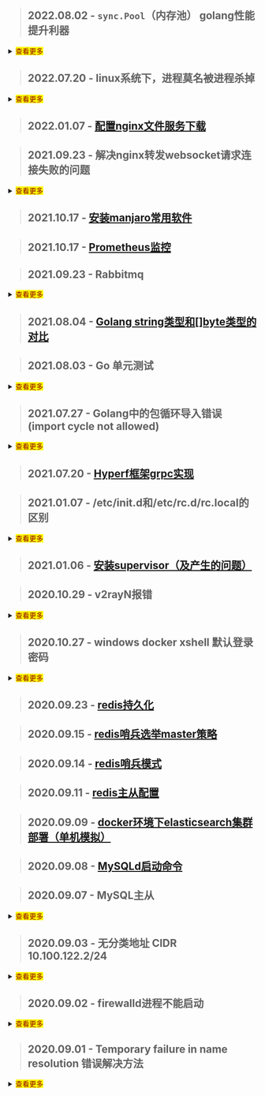 <!--
// 内容折叠显示
<details>
    <summary><mark><font color=darkred>查看更多</font></mark></summary>
    ...内容...    
</details>
-->
> ## 2022.08.02 - `sync.Pool`（内存池） golang性能提升利器
<details>
    <summary><mark><font color=darkred>查看更多</font></mark></summary>

## [详解](./my/golang/sync_pool)

## sync.pool是什么呢

sync.pool是Go1.3发布的一个特性，它是一个临时对象存储池

## 为什么需要sync.pool呢

- `简单总结 =》 对象复用`
    - 代码中频繁的创建对象和回收内存，造成了GC的压力；
    - 而sync.pool可以缓存对象暂时不用但是之后会用到的对象，并且不需要重新分配内存；
    - 这在很大程度上降低了GC的压力，并且提高了程序的性能

## 遇到的问题

- golang `-race` 与 `sync.Pool` 冲突
- 环境：
    - 在编译时启用数据竞争检测（race data check） `-race`
      ```shell
      go build -race main.go
      ```
- 问题：
    - `sync.Pool`一直在创建资源（New）
- 为什么产生？
    - `寻找答案中。。。`

</details>

> ## 2022.07.20 - linux系统下，进程莫名被进程杀掉
<details>
    <summary><mark><font color=darkred>查看更多</font></mark></summary>

- 原因：

    - 进程被系统杀掉，内存不够
        - `free -lm` 命令查看实际内存大小（实际和虚拟）
    - 排查过程
        - 一直以为是程序问题，排查了代码没有发现异常，而且日志、命令行输出也全部没有。
        - 每次服务连接失败时，`ps -ef | grep 进程名` 查看进程都没有找到，通过网上搜索可能是linux系统把进程杀掉了。
        - 查看被系统杀掉进程日志的命令：  `egrep -i -r 'killed process' /var/log` （只有root权限才可以查看），
        - 发现确实有被杀掉的进程，而且时间也对的上，到这知道原来是linux杀掉的进程。
        - 后来通过了解，linux 会检测内存的变化，如果发现内存使用过大的进程，会被杀掉，保护系统正常运行。

- 解决：

    - [设置虚拟内存](./my/linux/swap.md)

</details>

> ## 2022.01.07 - [配置nginx文件服务下载](http://note.youdao.com/noteshare?id=2ba9623ee8621809d2541f232f1f5726&sub=857211A2DB25449582074136DD924FA1)

> ## 2021.09.23 - 解决nginx转发websocket请求连接失败的问题
<details>
    <summary><mark><font color=darkred>查看更多</font></mark></summary>

- 修改对应的nginx conf文件

```
server
{
    ···
    
    location /
    {
        // 加上下面这两行代码，websocket连接就可以了
        // 没有深入探究，可能是转发时把部分头信息丢了？
        proxy_set_header Upgrade $http_upgrade;
        proxy_set_header Connection "upgrade";
        proxy_pass http://127.0.0.1:8000;
    }
    
   ···
}
```

</details>


> ## 2021.10.17 - [安装manjaro常用软件](./my/manjaro/software.md)

> ## 2021.10.17 - [Prometheus监控](./my/prometheus/prometheus.md)

> ## 2021.09.23 - Rabbitmq
<details>
    <summary><mark><font color=darkred>查看更多</font></mark></summary>

- [rabbitmq延时消息的原理及实现](http://note.youdao.com/noteshare?id=fb75e1177ffaa53593214ea415405106&sub=47355B80A0D84224A1A88D4365C289E8)
- [rabbitmq核心概念](http://note.youdao.com/noteshare?id=b64b9c624838aa0370ecf19f9213e868&sub=wcp1626661769638165)
- [rabbitmq各个参数](http://note.youdao.com/noteshare?id=6cecdcf8dc98f23b2cf1253be8f0b490&sub=8214D8AB92E84A43B8CEA74C8C349560)
- [rabbitmq如何保证消息不丢失](http://note.youdao.com/noteshare?id=ce92a54f672faa4f6324e73aa85f7402&sub=AB135FF24D444B9AAA6DD07515B69E85)

</details>

> ## 2021.08.04 - [Golang string类型和[]byte类型的对比](./my/golang/string_byte)

> ## 2021.08.03 - Go 单元测试

<details>
    <summary><mark><font color=darkred>查看更多</font></mark></summary>

- Go语言拥有一套单元测试和性能测试系统，仅需要添加很少的代码就可以快速测试一段需求代码。
- go test 命令，会自动读取源码目录下面名为 *_test.go 的文件，生成并运行测试用的可执行文件。

这里介绍几个常用的参数：

```
-bench regexp : 性能测试，支持表达式对测试函数进行筛选。`-bench .` 则是对所有的benchmark函数测试;
-run regexp : 只运行 regexp 匹配的函数，例如 `-run=Array` 那么就执行包含有 Array 开头的函数；
-benchmem:性能测试的时候显示测试函数的内存分配的统计信息
-cover : 开启测试覆盖率；
-v : 显示测试的详细信息;
-count=1 : 禁用测试缓存; 
```

> 参考文章
[go Test Benchmark 性能测试](https://blog.csdn.net/luolianxi/article/details/105458889)
</details>

> ## 2021.07.27 - Golang中的包循环导入错误(import cycle not allowed)
<details>
    <summary><mark><font color=darkred>查看更多</font></mark></summary>

- 在go开发中,使用import导入相应包时,有时会碰到 `import cycle not allowed` 这个错误
- 错误产生的原因在于,你导入的包和你当前的包,互相导入(依赖)
- 这里举一个例子:

`Test/A`

```
package A

import "Test/B"
```

`Test/B`

```
package B

import "Test/A"
```

- 这里发生了什么?
    - A导入B
    - B又导入A
    - 致使两个包相互依赖,互相导入,从而出现 `import cycle not allowed` 这个错误
- 解决办法
    - 做好项目的包规划,有冲突的引用方法新建一个包,解决循环导入的错误
    - 网上有通过 `interface(接口)` 的方法解决这个问题,但我认为这样增加了复杂度,将简单的问题复杂化了

</details>

> ## 2021.07.20 - [Hyperf框架grpc实现](./my/sourceAnalysis/hyperf-grpc)

> ## 2021.01.07 - /etc/init.d和/etc/rc.d/rc.local的区别
<details>
  <summary><mark><font color=darkred>查看更多</font></mark></summary>

- /etc/init.d 是一个目录（这个目录里面用于放置shell脚本，注意是脚本）：
    - 是/etc/rc.d/init.d的软链接
    - 这些脚本是启动脚本，用于Linux中服务的启动、停止、重启
    - 比如各种Linux中的服务都会有启动脚本放在这里，像是ssh服务的文件sshd，nginx、php-fpm的启动文件
- /etc/rc.d/rc.local 是一个文件（这个文件用于用户自定义开机启动程序）
    - 也就是说用户可以把需要开机启动的命令、运行可执行脚本的命令写入这个文件，这样就可以在系统启动时自动执行这个命令
    - 比如把一个shell脚本的完整路径写入这个文件，那这个shell脚本就会在开机后自动执行

- 为了方便理解，这里我们放一个详细介绍Linux启动流程的链接
    - [进去看看](./my/knowledgePoint/linuxStartProcessFlow)

</details>

> ## 2021.01.06 - [安装supervisor（及产生的问题）](./interview/linux?id=安装Supervisor)

> ## 2020.10.29 - v2rayN报错

<details>
  <summary><mark><font color=darkred>查看更多</font></mark></summary>

- 报错内容：

    ```
    failed to read response header > websocket: close 1000 (normal)
    ```
- 错误原因：系统时间与服务器时间不一致
- 解决办法：校准系统时间

</details>

> ## 2020.10.27 - windows docker xshell 默认登录密码

<details>
  <summary><mark><font color=darkred>查看更多</font></mark></summary>

- boot2docker用户和密码

| 用户    | 密码   | 进入方式 |
|--------|--------|------|
| docker | tcuser | ssh  |
| root   |        | command：sudo -i (docker用户下执行)  |

</details>

> ## 2020.09.23 - [redis持久化](./interview/redis?id=持久化)

> ## 2020.09.15 - [redis哨兵选举master策略](./interview/redis?id=哨兵选举策略)

> ## 2020.09.14 - [redis哨兵模式](./interview/redis?id=哨兵配置)

> ## 2020.09.11 - [redis主从配置](./interview/redis?id=主从配置)

> ## 2020.09.09 - [docker环境下elasticsearch集群部署（单机模拟）](./interview/elasticsearch?id=docker环境下集群部署（单机模拟）)

> ## 2020.09.08 - [MySQLd启动命令](./interview/mysql/mysql?id=mysqld启动命令)

> ## 2020.09.07 - MySQL主从

<details>
  <summary><mark><font color=darkred>查看更多</font></mark></summary>

- MySQL主从服务器配置
    - MySQL版本：8.0.21
    - [主从同步的机制](./interview/mysql/mysql?id=数据库主从复制原理)
    - [步骤](./interview/mysql/mysql?id=主从复制操作)

</details>

> ## 2020.09.03 - 无分类地址 CIDR 10.100.122.2/24

<details>
  <summary><mark><font color=darkred>查看更多</font></mark></summary>

- 无分类地址 CIDR

  正因为 IP 分类存在许多缺点，所以后面提出了无分类地址的方案，即 CIDR。

  这种方式不再有分类地址的概念，32 比特的 IP 地址被划分为两部分，前面是网络号，后面是主机号。

  “ 怎么划分网络号和主机号的呢？ ” 表示形式 a.b.c.d/x，其中 /x 表示前 x 位属于网络号， x 的范围是 0 ~ 32，这就使得 IP 地址更加具有灵活性。

  比如 10.100.122.2/24，这种地址表示形式就是 CIDR，/24 表示前 24 位是网络号，剩余的 8 位是主机号。

  ![cidr](../../images/cidr.jpg)

</details>

> ## 2020.09.02 - firewalld进程不能启动

<details>
  <summary><mark><font color=darkred>查看更多</font></mark></summary>

- firewalld进程启动不了（报错超时）[参考链接](https://blog.csdn.net/crynono/article/details/76132611)

    - 报错信息如下
    ```
    [root@VM_0_6_centos ~]#  systemctl status firewalld 
    ● firewalld.service - firewalld - dynamic firewall daemon
    Loaded: loaded (/usr/lib/systemd/system/firewalld.service; disabled; vendor preset: enabled)
    Active: failed (Result: timeout) since Wed 2020-09-02 10:19:58 CST; 4s ago
        Docs: man:firewalld(1)
    Process: 31626 ExecStart=/usr/sbin/firewalld --nofork --nopid $FIREWALLD_ARGS (code=exited, status=0/SUCCESS)
    Main PID: 31626 (code=exited, status=0/SUCCESS)

    Sep 02 10:18:28 VM_0_6_centos systemd[1]: Starting firewalld - dynamic firewall daemon...
    Sep 02 10:18:28 VM_0_6_centos firewalld[31626]: WARNING: AllowZoneDrifting is enabled. This is considered an insecure configuration option. It will be removed in a future release. Please consider disabling it now.
    Sep 02 10:19:58 VM_0_6_centos systemd[1]: firewalld.service start operation timed out. Terminating.
    Sep 02 10:19:58 VM_0_6_centos systemd[1]: Failed to start firewalld - dynamic firewall daemon.
    Sep 02 10:19:58 VM_0_6_centos systemd[1]: Unit firewalld.service entered failed state.
    Sep 02 10:19:58 VM_0_6_centos systemd[1]: firewalld.service failed.

    ```
- 执行以下命令后，恢复running：
    ```
    systemctl stop firewalld;pkill -f firewalld;systemctl start firewalld
    ```
    - 对于该解决方法，网上的解释
    ```
    该方法参考来源：

    http://centosfaq.org/centos/centos-7-firewalldservice-operation-time-out-systemctl-firewalld-issues/

    来自官方的faq,给了一些解释： systemd didn’t know about the process that it didn’t start in the first place of course
    ```

</details>

> ## 2020.09.01 - Temporary failure in name resolution 错误解决方法

<details>
  <summary><mark><font color=darkred>查看更多</font></mark></summary>

- 问题产生： DNS服务器地址失效

- 解决： 更换新的DNS服务器地址

```
/etc/resolv.conf // 它是DNS客户机配置文件，用于设置DNS服务器的IP地址及DNS域名
nameserver 202.102.192.68
```

</details>
